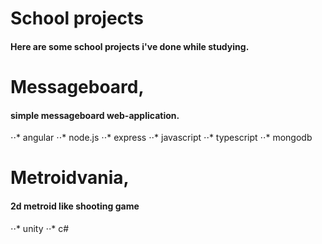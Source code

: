 # School projects

#### Here are some school projects i've done while studying.

# Messageboard,
#### simple messageboard web-application.
⋅⋅* angular
⋅⋅* node.js
⋅⋅* express
⋅⋅* javascript
⋅⋅* typescript
⋅⋅* mongodb

# Metroidvania,
#### 2d metroid like shooting game
⋅⋅* unity
⋅⋅* c#